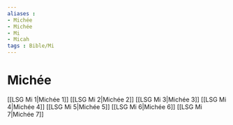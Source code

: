 ```yaml
---
aliases : 
- Michée
- Michée
- Mi
- Micah
tags : Bible/Mi
---
```


# Michée

[[LSG Mi 1|Michée 1]]
[[LSG Mi 2|Michée 2]]
[[LSG Mi 3|Michée 3]]
[[LSG Mi 4|Michée 4]]
[[LSG Mi 5|Michée 5]]
[[LSG Mi 6|Michée 6]]
[[LSG Mi 7|Michée 7]]
